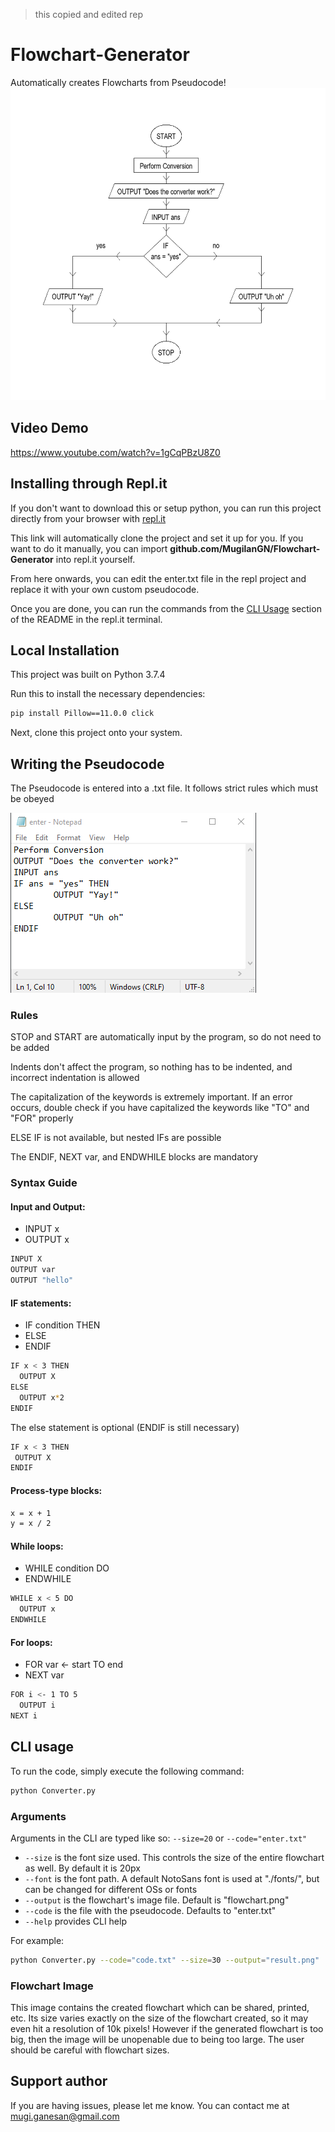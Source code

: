 > this copied and edited rep
# Flowchart-Generator
Automatically creates Flowcharts from Pseudocode!
<img src="flowchart.png" width="629" height="500">

## Video Demo

https://www.youtube.com/watch?v=1gCqPBzU8Z0


## Installing through Repl.it

If you don't want to download this or setup python, you can run this project directly from your browser with [repl.it](https://repl.it/github/MugilanGN/Flowchart-Generator)

This link will automatically clone the project and set it up for you. If you want to do it manually, you can import **github.com/MugilanGN/Flowchart-Generator** into repl.it yourself.

From here onwards, you can edit the enter.txt file in the repl project and replace it with your own custom pseudocode.

Once you are done, you can run the commands from the [CLI Usage](#cli-usage) section of the README in the repl.it terminal.

## Local Installation

This project was built on Python 3.7.4

Run this to install the necessary dependencies:

```sh 
pip install Pillow==11.0.0 click
```

Next, clone this project onto your system.

## Writing the Pseudocode

The Pseudocode is entered into a .txt file. It follows strict rules which must be obeyed

<img src="enter.png" alt="alt text">

### Rules

STOP and START are automatically input by the program, so do not need to be added

Indents don't affect the program, so nothing has to be indented, and incorrect indentation is allowed

The capitalization of the keywords is extremely important. If an error occurs, double check if you have capitalized the keywords like "TO" and "FOR" properly

ELSE IF is not available, but nested IFs are possible

The ENDIF, NEXT var, and ENDWHILE blocks are mandatory

### Syntax Guide

 #### Input and Output:

  - INPUT x 
  - OUTPUT x

   ```sh
   INPUT X
   OUTPUT var
   OUTPUT "hello"
   ```
#### IF statements:
  - IF condition THEN
  - ELSE
  - ENDIF
  
  ```sh
  IF x < 3 THEN
    OUTPUT X
  ELSE
    OUTPUT x*2
  ENDIF
  ```
  The else statement is optional (ENDIF is still necessary)
  
   ```sh
  IF x < 3 THEN
    OUTPUT X
  ENDIF
  ```
  
  #### Process-type blocks:

  ```sh
  x = x + 1
  y = x / 2
  ```
  
  #### While loops:

  - WHILE condition DO
  - ENDWHILE
  
  ```sh
  WHILE x < 5 DO
    OUTPUT x
  ENDWHILE
  ```
  #### For loops:
   
  - FOR var <- start TO end
  - NEXT var
  
  ```sh
  FOR i <- 1 TO 5
    OUTPUT i
  NEXT i
  ```

## CLI usage

To run the code, simply execute the following command:
```sh
python Converter.py
```

### Arguments
  
  Arguments in the CLI are typed like so: ```--size=20``` or ```--code="enter.txt"```
 
  - ```--size``` is the font size used. This controls the size of the entire flowchart as well. By default it is 20px
  - ```--font``` is the font path. A default NotoSans font is used at "./fonts/", but can be changed for different OSs or fonts
  - ```--output``` is the flowchart's image file. Default is "flowchart.png"
  - ```--code``` is the file with the pseudocode. Defaults to "enter.txt"
  - ```--help``` provides CLI help
  
  For example:
  
  ```sh
  python Converter.py --code="code.txt" --size=30 --output="result.png"
  ```

### Flowchart Image

This image contains the created flowchart which can be shared, printed, etc. Its size varies exactly on the size of the flowchart created, so it may even hit a resolution of 10k pixels! However if the generated flowchart is too big, then the image will be unopenable due to being too large. The user should be careful with flowchart sizes.

## Support author

If you are having issues, please let me know. You can contact me at mugi.ganesan@gmail.com

